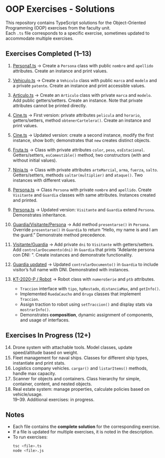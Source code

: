 # OOP Exercises - Solutions

This repository contains TypeScript solutions for the Object-Oriented Programming (OOP) exercises from the faculty unit.  
Each `.ts` file corresponds to a specific exercise, sometimes updated to accommodate multiple exercises.

## Exercises Completed (1–13)

1. [Persona1.ts](./exercises/01-Persona1/Persona1.ts) → Create a `Persona` class with public `nombre` and `apellido` attributes. Create an instance and print values.  
2. [Vehiculo.ts](./exercises/02-Vehiculo/Vehiculo.ts) → Create a `Vehiculo` class with public `marca` and `modelo` and a private `patente`. Create an instance and print accessible values.  
3. [Articulo.ts](./exercises/03-Articulo/Articulo.ts) → Create an `Articulo` class with private `marca` and `modelo`. Add public getters/setters. Create an instance. Note that private attributes cannot be printed directly.  
4. [Cine.ts](./exercises/04-Cine/Cine.ts) → First version: private attributes `pelicula` and `horario`, getters/setters, method `obtenerCartelera()`. Create an instance and print values.  
5. [Cine.ts](./exercises/04-Cine/Cine.ts)  → Updated version: create a second instance, modify the first instance, show both; demonstrates that `new` creates distinct objects.  
6. [Fruta.ts](./exercises/06-Fruta/Fruta.ts) → Class with private attributes `color`, `peso`, `esEstacional`. Getters/setters, `esComestible()` method, two constructors (with and without initial values).  
7. [Ninja.ts](./exercises/07-Ninja/Ninja.ts) → Class with private attributes `arteMarcial`, `arma`, `fuerza`, `salto`. Getters/setters, methods `saltar(multiplier)` and `ataque()`. Two instances with different values.  
8. [Persona.ts](./exercises/08-Persona/Persona.ts) → Class `Persona` with private `nombre` and `apellido`. Create `Visitante` and `Guardia` classes with same attributes. Instances created and printed.  
9. [Persona.ts](./exercises/09-Persona/Persona.ts) → Updated version: `Visitante` and `Guardia` extend `Persona`. Demonstrates inheritance.  
10. [Guardia/Visitante/Persona](./exercises/10-Guardia/Guardia.ts) → Add method `presentarse()` in `Persona`. Override `presentarse()` in `Guardia` to return “Hello, my name is <name> and I am the guard.” Demonstrate method precedence.  
11. [Visitante/Guardia](./exercises/11-Visitante/Visitante.ts) → Add private `dni` to `Visitante` with getters/setters. Add `controlarDocumento(dni)` in `Guardia` that prints “Adelante persona con DNI: <dni>”. Create instances and demonstrate functionality.
12. [Guardia updated](./exercises/12-Guardia/Guardia.ts) → Updated `controlarDocumento()` in `Guardia` to include visitor’s full name with DNI. Demonstrated with instances.
13. [KT-2020-P / Robot](./exercises/13-Robot/KT-2020-P.ts) → Robot class with `numeroSerie` and `ptb` attributes.

    * `Traccion` interface with `tipo`, `hpRestado`, `distanciaMax`, and `getInfo()`.
    * Implemented `RuedaCaucho` and `Oruga` classes that implement `Traccion`.
    * Assign traction to robot using `setTraccion()` and display stats via `mostrarInfo()`.
    * Demonstrates **composition**, dynamic assignment of components, and usage of interfaces.

## Exercises In Progress (12+)
 
14. Drone system with attachable tools. Model classes, update speed/altitude based on weight.  
15. Fleet management for naval ships. Classes for different ship types, instantiate and print stats.  
16. Logistics company vehicles. `cargar()` and `listarItems()` methods, handle max capacity.  
17. Scanner for objects and containers. Class hierarchy for simple, container, content, and nested objects.  
18. Real estate system: manage properties, calculate policies based on vehicle/usage.  
19–39. Additional exercises: in progress.

## Notes

- Each file contains the **complete solution** for the corresponding exercise.  
- If a file is updated for multiple exercises, it is noted in the description.  
- To run exercises:  
  ```bash
  tsc <file>.ts
  node <file>.js
